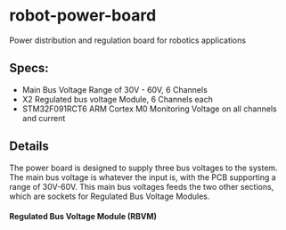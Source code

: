 # robot-power-board
Power distribution and regulation board for robotics applications

## Specs:
* Main Bus Voltage Range of 30V - 60V, 6 Channels
* X2 Regulated bus voltage Module, 6 Channels each
* STM32F091RCT6 ARM Cortex M0 Monitoring Voltage on all channels and current



## Details
The power board is designed to supply three bus voltages to the system.
The main bus voltage is whatever the input is, with the PCB supporting a
range of 30V-60V. This main bus voltages feeds the two other sections,
which are sockets for Regulated Bus Voltage Modules.

#### Regulated Bus Voltage Module (RBVM)
 
